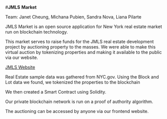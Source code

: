 #**JMLS** **Market**

Team: Janet Cheung, Michana Pubien, Sandra Nova, Liana Pilarte

JMLS Market is an open source application for New York real estate market run on blockchain technology.

This market serves to raise funds for the JMLS real estate development project by auctioning property to the masses. We were able to make this virtual auction by tokenizing properties and making it available to the public via our website. 

[JMLS Website](https://janetcheung-byte.github.io/JMLS_market/frontend/index.html#)

Real Estate sample data was gathered from NYC.gov. Using the Block and Lot data we found, we tokenized the properties to the blockchain

We then created a Smart Contract using Solidity. 

Our private blockchain network is run on a proof of authority algorithm. 

The auctioning can be accessed by anyone via our frontend website. 

